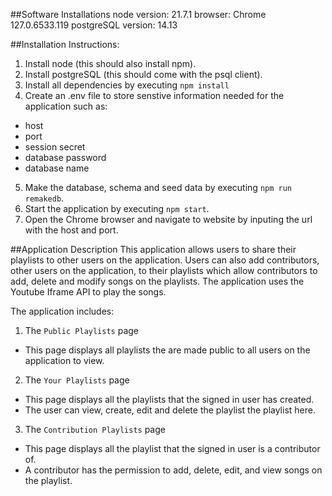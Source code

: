 ##Software Installations
node version: 21.7.1
browser: Chrome 127.0.6533.119
postgreSQL version: 14.13

##Installation Instructions:

1. Install node (this should also install npm).
2. Install postgreSQL (this should come with the psql client).
3. Install all dependencies by executing `npm install`
4. Create an .env file to store senstive information needed for the application such as:

- host
- port
- session secret
- database password
- database name

5. Make the database, schema and seed data by executing `npm run remakedb`.
6. Start the application by executing `npm start`.
7. Open the Chrome browser and navigate to website by inputing the url with the host and port.

##Application Description
This application allows users to share their playlists to other users on the application.
Users can also add contributors, other users on the application, to their playlists which
allow contributors to add, delete and modify songs on the playlists. The application uses
the Youtube Iframe API to play the songs.

The application includes:

1. The `Public Playlists` page

- This page displays all playlists the are made public to all users on the application to view.

2. The `Your Playlists` page

- This page displays all the playlists that the signed in user has created.
- The user can view, create, edit and delete the playlist the playlist here.

3. The `Contribution Playlists` page

- This page displays all the playlist that the signed in user is a contributor of.
- A contributor has the permission to add, delete, edit, and view songs on the playlist.
